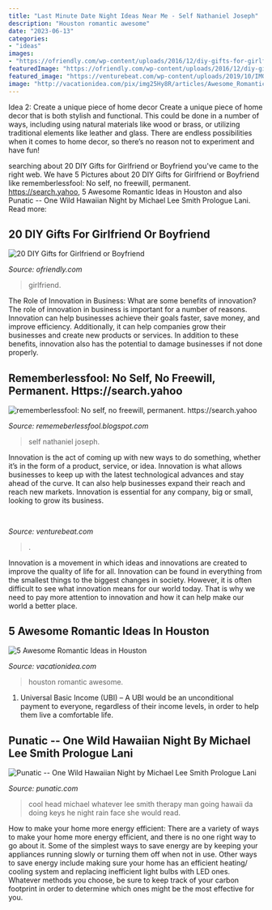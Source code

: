 ```yaml
---
title: "Last Minute Date Night Ideas Near Me - Self Nathaniel Joseph"
description: "Houston romantic awesome"
date: "2023-06-13"
categories:
- "ideas"
images:
- "https://ofriendly.com/wp-content/uploads/2016/12/diy-gifts-for-girlfriend-or-boyfriend/15-diy-gifts-for-girlfriend-or-boyfriend.jpg"
featuredImage: "https://ofriendly.com/wp-content/uploads/2016/12/diy-gifts-for-girlfriend-or-boyfriend/15-diy-gifts-for-girlfriend-or-boyfriend.jpg"
featured_image: "https://venturebeat.com/wp-content/uploads/2019/10/IMG_2307D-e1572529138577.jpeg"
image: "http://vacationidea.com/pix/img25Hy8R/articles/Awesome_Romantic_Ideas_in_Houston_f.jpg"
---
```



Idea 2: Create a unique piece of home decor
Create a unique piece of home decor that is both stylish and functional. This could be done in a number of ways, including using natural materials like wood or brass, or utilizing traditional elements like leather and glass. There are endless possibilities when it comes to home decor, so there’s no reason not to experiment and have fun!

	

		
searching about 20 DIY Gifts for Girlfriend or Boyfriend you've came to the right web. We have 5 Pictures about 20 DIY Gifts for Girlfriend or Boyfriend like rememberlessfool: No self, no freewill, permanent. https://search.yahoo, 5 Awesome Romantic Ideas in Houston and also Punatic -- One Wild Hawaiian Night by Michael Lee Smith Prologue Lani. Read more:
		
    
## 20 DIY Gifts For Girlfriend Or Boyfriend

<img loading=lazy src="https://ofriendly.com/wp-content/uploads/2016/12/diy-gifts-for-girlfriend-or-boyfriend/15-diy-gifts-for-girlfriend-or-boyfriend.jpg" onerror="this.onerror=null;this.src='https://tse1.mm.bing.net/th?id=OIP.3M5kAJGUAzeMb9I8Df2ROgHaHa&amp;pid=15.1';" alt="20 DIY Gifts for Girlfriend or Boyfriend">

_Source: ofriendly.com_

>girlfriend. 

	

The Role of Innovation in Business: What are some benefits of innovation?
The role of innovation in business is important for a number of reasons. Innovation can help businesses achieve their goals faster, save money, and improve efficiency. Additionally, it can help companies grow their businesses and create new products or services. In addition to these benefits, innovation also has the potential to damage businesses if not done properly.

    
## Rememberlessfool: No Self, No Freewill, Permanent. Https://search.yahoo

<img loading=lazy src="https://1.bp.blogspot.com/-8M2XPYsPIxk/Xj4B5TUtQfI/AAAAAAAAceM/rzutdsOGFiQ6UFF2sQyhRgZMXGsxW1QTQCLcBGAsYHQ/s320/Untitled371.png" onerror="this.onerror=null;this.src='https://tse3.mm.bing.net/th?id=OIP.5HiirB4dQ6Hc2XcmE0K37wAAAA&amp;pid=15.1';" alt="rememberlessfool: No self, no freewill, permanent. https://search.yahoo">

_Source: rememeberlessfool.blogspot.com_

>self nathaniel joseph. 

	

Innovation is the act of coming up with new ways to do something, whether it’s in the form of a product, service, or idea. Innovation is what allows businesses to keep up with the latest technological advances and stay ahead of the curve. It can also help businesses expand their reach and reach new markets. Innovation is essential for any company, big or small, looking to grow its business.

    
## 

<img loading=lazy src="https://venturebeat.com/wp-content/uploads/2019/10/IMG_2307D-e1572529138577.jpeg" onerror="this.onerror=null;this.src='https://tse3.mm.bing.net/th?id=OIP.JH5oeQG4IfebxWuL_cwUiQHaFj&amp;pid=15.1';" alt="">

_Source: venturebeat.com_

>. 

	

Innovation is a movement in which ideas and innovations are created to improve the quality of life for all. Innovation can be found in everything from the smallest things to the biggest changes in society. However, it is often difficult to see what innovation means for our world today. That is why we need to pay more attention to innovation and how it can help make our world a better place.

    
## 5 Awesome Romantic Ideas In Houston

<img loading=lazy src="http://vacationidea.com/pix/img25Hy8R/articles/Awesome_Romantic_Ideas_in_Houston_f.jpg" onerror="this.onerror=null;this.src='https://tse2.mm.bing.net/th?id=OIP.2MyAvG-0MUNYxikyJU_yVAHaD7&amp;pid=15.1';" alt="5 Awesome Romantic Ideas in Houston">

_Source: vacationidea.com_

>houston romantic awesome. 

	

1. Universal Basic Income (UBI) – A UBI would be an unconditional payment to everyone, regardless of their income levels, in order to help them live a comfortable life.

    
## Punatic -- One Wild Hawaiian Night By Michael Lee Smith Prologue Lani

<img loading=lazy src="http://punatic.com/Punatic_files/79077954.JPG.jpg" onerror="this.onerror=null;this.src='https://tse2.mm.bing.net/th?id=OIP.yAHkcqt_V8oB9Id-poacQwAAAA&amp;pid=15.1';" alt="Punatic -- One Wild Hawaiian Night by Michael Lee Smith Prologue Lani">

_Source: punatic.com_

>cool head michael whatever lee smith therapy man going hawaii da doing keys he night rain face she would read. 

	

How to make your home more energy efficient:
There are a variety of ways to make your home more energy efficient, and there is no one right way to go about it. Some of the simplest ways to save energy are by keeping your appliances running slowly or turning them off when not in use. Other ways to save energy include making sure your home has an efficient heating/ cooling system and replacing inefficient light bulbs with LED ones. Whatever methods you choose, be sure to keep track of your carbon footprint in order to determine which ones might be the most effective for you.

